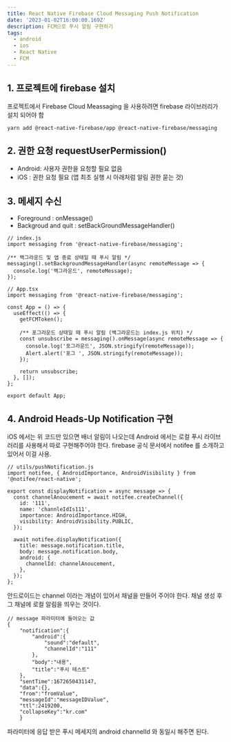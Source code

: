 ```yaml
---
title: React Native Firebase Cloud Messaging Push Notification
date: '2023-01-02T16:00:00.169Z'
description: FCM으로 푸시 알림 구현하기
tags:
  - android
  - ios
  - React Native
  - FCM
---
```


## 1. 프로젝트에 firebase 설치

프로젝트에서 Firebase Cloud Meassaging 을 사용하려면 firebase 라이브러리가 설치 되어야 함

```tsx
yarn add @react-native-firebase/app @react-native-firebase/messaging
```

## 2. 권한 요청 requestUserPermission()

- Android: 사용자 권한을 요청할 필요 없음
- iOS : 권한 요청 필요 (앱 최초 실행 시 아래처럼 알림 권한 묻는 것)

## 3. 메세지 수신

- Foreground : onMessage()
- Backgroud and quit : setBackGroundMessageHandler()

```tsx
// index.js
import messaging from '@react-native-firebase/messaging';

/** 백그라운드 및 앱 종료 상태일 때 푸시 알림 */
messaging().setBackgroundMessageHandler(async remoteMessage => {
  console.log('백그라운드', remoteMessage);
});
```

```tsx
// App.tsx
import messaging from '@react-native-firebase/messaging';

const App = () => {
  useEffect(() => {
    getFCMToken();

    /** 포그라운드 상태일 때 푸시 알림 (백그라운드는 index.js 위치) */
    const unsubscribe = messaging().onMessage(async remoteMessage => {
      console.log('포그라운드', JSON.stringify(remoteMessage));
      Alert.alert('포그 ', JSON.stringify(remoteMessage));
    });

    return unsubscribe;
  }, []);
};

export default App;
```

## 4. Android Heads-Up Notification 구현

iOS 에서는 위 코드만 있으면 배너 알림이 나오는데 Android 에서는 로컬 푸시 라이브러리를 사용해서 따로 구현해주어야 한다. firebase 공식 문서에서 notifee 를 소개하고 있어서 이걸 사용.

```tsx
// utils/pushNotification.js
import notifee, { AndroidImportance, AndroidVisibility } from '@notifee/react-native';

export const displayNotification = async message => {
  const channelAnoucement = await notifee.createChannel({
    id: '111',
    name: 'channleIdIs111',
    importance: AndroidImportance.HIGH,
    visibility: AndroidVisibility.PUBLIC,
  });

  await notifee.displayNotification({
    title: message.notification.title,
    body: message.notification.body,
    android: {
      channelId: channelAnoucement,
    },
  });
};
```

안드로이드는 channel 이라는 개념이 있어서 채널을 만들어 주어야 한다. 채널 생성 후 그 채널에 로컬 알림을 띄우는 것이다.

```tsx
// message 파라미터에 들어오는 값
{
	"notification":{
		"android":{
			"sound":"default",
			"channelId":"111"
		},
		"body":"내용",
		"title":"푸시 테스트"
	},
	"sentTime":1672650431147,
	"data":{},
	"from":"fromValue",
	"messageId":"messageIDValue",
	"ttl":2419200,
	"collapseKey":"kr.com"
	}
```

파라미터에 응답 받은 푸시 메세지의 android channelId 와 동일시 해주면 된다.
